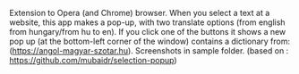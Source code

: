 Extension to Opera (and Chrome) browser. When you select a text at a website, this app makes a pop-up, with two translate options
(from english from hungary/from hu to en).
If you click one of the buttons it shows a new pop up (at the bottom-left corner of the window) contains a dictionary from:
(https://angol-magyar-szotar.hu).
Screenshots in sample folder.
(based on : https://github.com/mubaidr/selection-popup)
